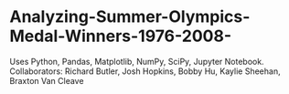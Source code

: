 # Analyzing-Summer-Olympics-Medal-Winners-1976-2008-
Uses Python, Pandas, Matplotlib, NumPy, SciPy, Jupyter Notebook.  Collaborators: Richard Butler, Josh Hopkins, Bobby Hu, Kaylie Sheehan, Braxton Van Cleave
